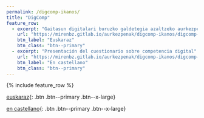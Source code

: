 ```yaml
---
permalink: /digcomp-ikanos/
title: "DigComp"
feature_row:
  - excerpt: "Gaitasun digitalari buruzko galdetegia azaltzeko aurkezpena"
    url: "https://mirenbz.gitlab.io/aurkezpenak/digcomp-ikanos/digcomp-ikanos-eus.htm"
    btn_label: "Euskaraz"
    btn_class: "btn--primary"
  - excerpt: "Presentación del cuestionario sobre competencia digital"
    url: "https://mirenbz.gitlab.io/aurkezpenak/digcomp-ikanos/digcomp-ikanos-eus.htm"
    btn_label: "En castellano"
    btn_class: "btn--primary"
---
```


{% include feature_row %}


[euskaraz](#link){: .btn .btn--primary .btn--x-large}

[en castellano](#link){: .btn .btn--primary .btn--x-large}